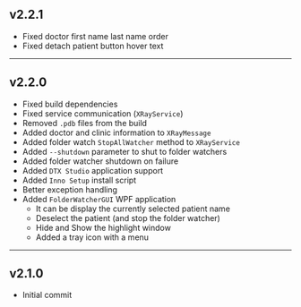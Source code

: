 ## v2.2.1
- Fixed doctor first name last name order
- Fixed detach patient button hover text

---

## v2.2.0
- Fixed build dependencies
- Fixed service communication (`XRayService`)
- Removed `.pdb` files from the build
- Added doctor and clinic information to `XRayMessage`
- Added folder watch `StopAllWatcher` method to `XRayService`
- Added `--shutdown` parameter to shut to folder watchers
- Added folder watcher shutdown on failure
- Added `DTX Studio` application support
- Added `Inno Setup` install script
- Better exception handling
- Added `FolderWatcherGUI` WPF application
  - It can be display the currently selected patient name
  - Deselect the patient (and stop the folder watcher)
  - Hide and Show the highlight window
  - Added a tray icon with a menu

---

## v2.1.0
- Initial commit
